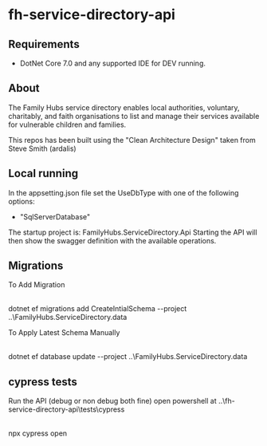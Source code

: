 # fh-service-directory-api

## Requirements

* DotNet Core 7.0 and any supported IDE for DEV running.

## About

The Family Hubs service directory enables local authorities, voluntary, charitably, and faith organisations to list and manage their services available for vulnerable children and families.

This repos has been built using the "Clean Architecture Design" taken from Steve Smith (ardalis)

## Local running

In the appsetting.json file set the UseDbType with one of the following options:

* "SqlServerDatabase"

The startup project is: FamilyHubs.ServiceDirectory.Api
Starting the API will then show the swagger definition with the available operations.

## Migrations

To Add Migration

<br />
 dotnet ef migrations add CreateIntialSchema --project ..\FamilyHubs.ServiceDirectory.data
<br />

To Apply Latest Schema Manually

<br />
 dotnet ef database update --project ..\FamilyHubs.ServiceDirectory.data
<br />

## cypress tests
Run the API (debug or non debug both fine)
open powershell at ..\fh-service-directory-api\tests\cypress

<br />
 npx cypress open 
<br />


